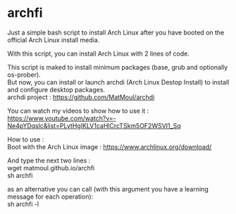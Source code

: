 # archfi

Just a simple bash script to install Arch Linux after you have booted on the official Arch Linux install media.

With this script, you can install Arch Linux with 2 lines of code.

This script is maked to install minimum packages (base, grub and optionally os-prober).<br />
But now, you can install or launch archdi (Arch Linux Destop Install) to install and configure desktop packages.<br />
archdi project : https://github.com/MatMoul/archdi

You can watch my videos to show how to use it :<br />
https://www.youtube.com/watch?v=-Ne4pYDqslc&list=PLytHgIKLV1caHlCrcTSkm5OF2WSVI1_Sq

How to use :<br />
Boot with the Arch Linux image : https://www.archlinux.org/download/

And type the next two lines :<br />
wget matmoul.github.io/archfi<br />
sh archfi

as an alternative you can call (with this argument you have a learning message for each operation):<br />
sh archfi -l
